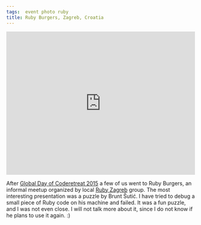 ```yaml
---
tags:  event photo ruby
title: Ruby Burgers, Zagreb, Croatia
---
```

<iframe src="https://www.facebook.com/plugins/post.php?href=https%3A%2F%2Fwww.facebook.com%2Fmedia%2Fset%2F%3Fset%3Da.10153736391627290.1073741830.735252289%26type%3D3&width=500" width="500" height="380" style="border:none;overflow:hidden" scrolling="no" frameborder="0" allowTransparency="true"></iframe>

After [Global Day of Coderetreat 2015](/coderetreat-zagreb-2015) a few of us went to Ruby Burgers, an informal meetup organized by local [Ruby Zagreb](http://www.meetup.com/rubyzg/) group. The most interesting presentation was a puzzle by Brunt Šutić. I have tried to debug a small piece of Ruby code on his machine and failed. It was a fun puzzle, and I was not even close. I will not talk more about it, since I do not know if he plans to use it again. :)
